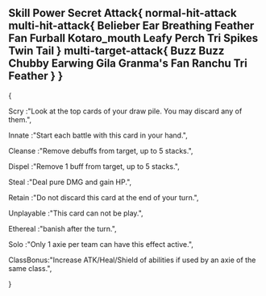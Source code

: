 
Skill
Power
Secret
Attack{
    normal-hit-attack
    multi-hit-attack{
        Belieber
        Ear Breathing
        Feather Fan
        Furball
        Kotaro_mouth
        Leafy
        Perch
        Tri Spikes
        Twin Tail
    }
    multi-target-attack{
        Buzz Buzz
        Chubby
        Earwing
        Gila
        Granma's Fan
        Ranchu
        Tri Feather
    }
}
---

{

Scry :"Look at the top cards of your draw pile. You may discard any of them.",

Innate :"Start each battle with this card in your hand.",

Cleanse :"Remove debuffs from target, up to 5 stacks.",

Dispel :"Remove 1 buff from target, up to 5 stacks.",

Steal :"Deal pure DMG and gain HP.",

Retain :"Do not discard this card at the end of your turn.",

Unplayable :"This card can not be play.",

Ethereal :"banish after the turn.",

Solo :"Only 1 axie per team can have this effect active.",

ClassBonus:"Increase ATK/Heal/Shield of abilities if used by an axie of the same class.",

}